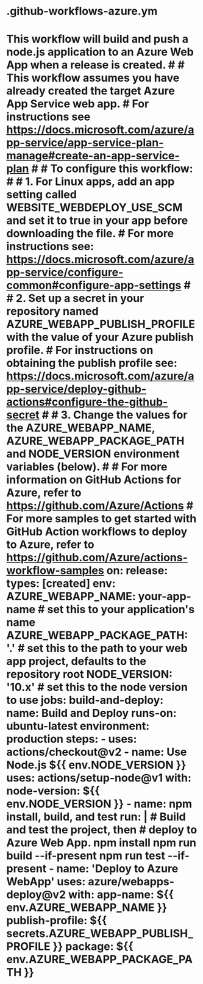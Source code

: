 # .github-workflows-azure.ym
# This workflow will build and push a node.js application to an Azure Web App when a release is created. # # This workflow assumes you have already created the target Azure App Service web app. # For instructions see https://docs.microsoft.com/azure/app-service/app-service-plan-manage#create-an-app-service-plan # # To configure this workflow: # # 1. For Linux apps, add an app setting called WEBSITE_WEBDEPLOY_USE_SCM and set it to true in your app **before downloading the file**. #      For more instructions see: https://docs.microsoft.com/azure/app-service/configure-common#configure-app-settings # # 2. Set up a secret in your repository named AZURE_WEBAPP_PUBLISH_PROFILE with the value of your Azure publish profile. #    For instructions on obtaining the publish profile see: https://docs.microsoft.com/azure/app-service/deploy-github-actions#configure-the-github-secret # # 3. Change the values for the AZURE_WEBAPP_NAME, AZURE_WEBAPP_PACKAGE_PATH and NODE_VERSION environment variables  (below). # # For more information on GitHub Actions for Azure, refer to https://github.com/Azure/Actions # For more samples to get started with GitHub Action workflows to deploy to Azure, refer to https://github.com/Azure/actions-workflow-samples on:   release:     types: [created]  env:   AZURE_WEBAPP_NAME: your-app-name    # set this to your application's name   AZURE_WEBAPP_PACKAGE_PATH: '.'      # set this to the path to your web app project, defaults to the repository root   NODE_VERSION: '10.x'                # set this to the node version to use  jobs:   build-and-deploy:     name: Build and Deploy     runs-on: ubuntu-latest     environment: production     steps:     - uses: actions/checkout@v2     - name: Use Node.js ${{ env.NODE_VERSION }}       uses: actions/setup-node@v1       with:         node-version: ${{ env.NODE_VERSION }}     - name: npm install, build, and test       run: |         # Build and test the project, then         # deploy to Azure Web App.         npm install         npm run build --if-present         npm run test --if-present     - name: 'Deploy to Azure WebApp'       uses: azure/webapps-deploy@v2       with:         app-name: ${{ env.AZURE_WEBAPP_NAME }}         publish-profile: ${{ secrets.AZURE_WEBAPP_PUBLISH_PROFILE }}         package: ${{ env.AZURE_WEBAPP_PACKAGE_PATH }}
